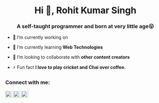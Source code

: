 <h1 align="center">Hi 👋, Rohit Kumar Singh</h1>
<h3 align="center">A self-taught programmer and born at very little age😜</h3>

- 🔭 I’m currently working on

- 🌱 I’m currently learning **Web Technologies**

- 👯 I’m looking to collaborate with **other content creators**

- ⚡ Fun fact **I love to play cricket and Chai over coffee.**

### Connect with me:
<a href="https://twitter.com/w0lfrm" target="blank"><img align="left" src="https://cdn.jsdelivr.net/npm/simple-icons@3.0.1/icons/twitter.svg" alt="abuanwar072" height="22" width="22" /></a>

<a href="https://linkedin.com/in/w0lfrm" target="blank"><img align="left" src="https://cdn.jsdelivr.net/npm/simple-icons@3.0.1/icons/linkedin.svg" alt="abuanwar072" height="22" width="22" /></a>

<a href="https://t.me/viprxvz" target="blank"><img align="left" src="https://cdn.jsdelivr.net/npm/simple-icons@v3/icons/telegram.svg" alt="Rohit's Telegram" height="22" width="22" /></a>





<br />


